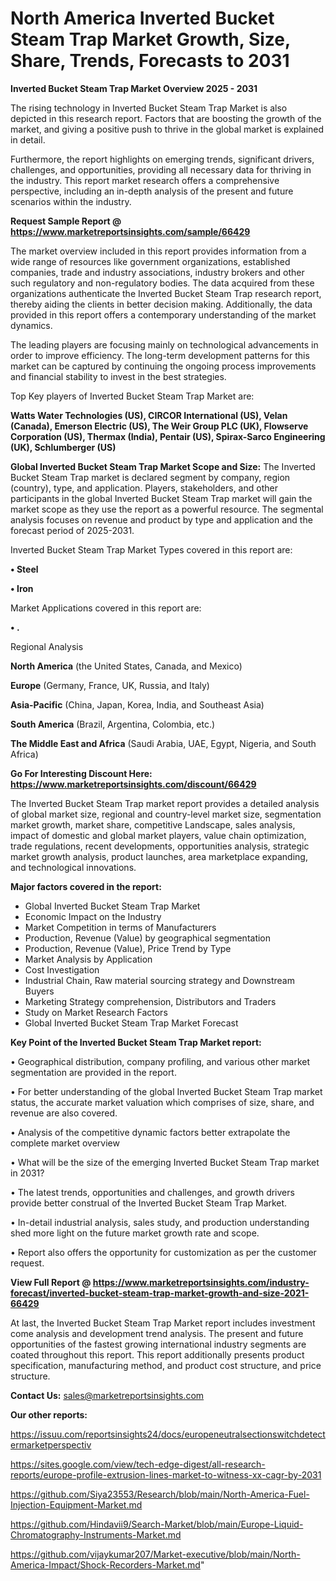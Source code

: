 # North America Inverted Bucket Steam Trap Market Growth, Size, Share, Trends, Forecasts to 2031

<Strong> Inverted Bucket Steam Trap Market Overview 2025 - 2031</strong>

The rising technology in Inverted Bucket Steam Trap Market is also depicted in this research report. Factors that are boosting the growth of the market, and giving a positive push to thrive in the global market is explained in detail.

Furthermore, the report highlights on emerging trends, significant drivers, challenges, and opportunities, providing all necessary data for thriving in the industry. This report market research offers a comprehensive perspective, including an in-depth analysis of the present and future scenarios within the industry.

<strong>Request Sample Report @ <a href=https://www.marketreportsinsights.com/sample/66429>https://www.marketreportsinsights.com/sample/66429</a></strong>

The market overview included in this report provides information from a wide range of resources like government organizations, established companies, trade and industry associations, industry brokers and other such regulatory and non-regulatory bodies. The data acquired from these organizations authenticate the Inverted Bucket Steam Trap research report, thereby aiding the clients in better decision making. Additionally, the data provided in this report offers a contemporary understanding of the market dynamics.

The leading players are focusing mainly on technological advancements in order to improve efficiency. The long-term development patterns for this market can be captured by continuing the ongoing process improvements and financial stability to invest in the best strategies.

Top Key players of Inverted Bucket Steam Trap Market are:

<strong>Watts Water Technologies (US), CIRCOR International (US), Velan (Canada), Emerson Electric (US), The Weir Group PLC (UK), Flowserve Corporation (US), Thermax (India), Pentair (US), Spirax-Sarco Engineering (UK), Schlumberger (US)</strong>

<strong><b>Global Inverted Bucket Steam Trap Market Scope and Size:</b></strong>
The Inverted Bucket Steam Trap market is declared segment by company, region (country), type, and application. Players, stakeholders, and other participants in the global Inverted Bucket Steam Trap market will gain the market scope as they use the report as a powerful resource. The segmental analysis focuses on revenue and product by type and application and the forecast period of 2025-2031.

Inverted Bucket Steam Trap Market Types covered in this report are:

<strong>• Steel

• Iron</strong>

Market Applications covered in this report are:

<strong>• .</strong> 

Regional Analysis

<strong>North America</strong> (the United States, Canada, and Mexico)

<strong>Europe</strong> (Germany, France, UK, Russia, and Italy)

<strong>Asia-Pacific</strong> (China, Japan, Korea, India, and Southeast Asia)

<strong>South America</strong> (Brazil, Argentina, Colombia, etc.)

<strong>The Middle East and Africa</strong> (Saudi Arabia, UAE, Egypt, Nigeria, and South Africa)

<strong>Go For Interesting Discount Here: <a href=https://www.marketreportsinsights.com/discount/66429>https://www.marketreportsinsights.com/discount/66429</a></strong>

The Inverted Bucket Steam Trap market report provides a detailed analysis of global market size, regional and country-level market size, segmentation market growth, market share, competitive Landscape, sales analysis, impact of domestic and global market players, value chain optimization, trade regulations, recent developments, opportunities analysis, strategic market growth analysis, product launches, area marketplace expanding, and technological innovations.

<strong><b>Major factors covered in the report:</b></strong>
<ul>
  <li>Global Inverted Bucket Steam Trap Market </li>
  <li>Economic Impact on the Industry</li>
  <li>Market Competition in terms of Manufacturers</li>
  <li>Production, Revenue (Value) by geographical segmentation</li>
  <li>Production, Revenue (Value), Price Trend by Type</li>
  <li>Market Analysis by Application</li>
  <li>Cost Investigation</li>
  <li>Industrial Chain, Raw material sourcing strategy and Downstream Buyers</li>
  <li>Marketing Strategy comprehension, Distributors and Traders</li>
  <li>Study on Market Research Factors</li>
  <li>Global Inverted Bucket Steam Trap Market Forecast</li>
</ul>

<strong><b>Key Point of the Inverted Bucket Steam Trap Market report:</b></strong>

• Geographical distribution, company profiling, and various other market segmentation are provided in the report.

• For better understanding of the global Inverted Bucket Steam Trap market status, the accurate market valuation which comprises of size, share, and revenue are also covered.

• Analysis of the competitive dynamic factors better extrapolate the complete market overview

• What will be the size of the emerging Inverted Bucket Steam Trap market in 2031?

• The latest trends, opportunities and challenges, and growth drivers provide better construal of the Inverted Bucket Steam Trap Market.

• In-detail industrial analysis, sales study, and production understanding shed more light on the future market growth rate and scope.

• Report also offers the opportunity for customization as per the customer request.

<strong><b>View Full Report @ <a href=https://www.marketreportsinsights.com/industry-forecast/inverted-bucket-steam-trap-market-growth-and-size-2021-66429>https://www.marketreportsinsights.com/industry-forecast/inverted-bucket-steam-trap-market-growth-and-size-2021-66429</a></b></strong>


At last, the Inverted Bucket Steam Trap Market report includes investment come analysis and development trend analysis. The present and future opportunities of the fastest growing international industry segments are coated throughout this report. This report additionally presents product specification, manufacturing method, and product cost structure, and price structure.

<strong>Contact Us:</strong>
sales@marketreportsinsights.com

<strong>Our other reports:</strong>

<a href=https://issuu.com/reportsinsights24/docs/europeneutralsectionswitchdetectermarketperspectiv>https://issuu.com/reportsinsights24/docs/europeneutralsectionswitchdetectermarketperspectiv</a>

<a href=https://sites.google.com/view/tech-edge-digest/all-research-reports/europe-profile-extrusion-lines-market-to-witness-xx-cagr-by-2031>https://sites.google.com/view/tech-edge-digest/all-research-reports/europe-profile-extrusion-lines-market-to-witness-xx-cagr-by-2031</a>

<a href=https://github.com/Siya23553/Research/blob/main/North-America-Fuel-Injection-Equipment-Market.md>https://github.com/Siya23553/Research/blob/main/North-America-Fuel-Injection-Equipment-Market.md</a>

<a href=https://github.com/Hindavii9/Search-Market/blob/main/Europe-Liquid-Chromatography-Instruments-Market.md>https://github.com/Hindavii9/Search-Market/blob/main/Europe-Liquid-Chromatography-Instruments-Market.md</a>

<a href=https://github.com/vijaykumar207/Market-executive/blob/main/North-America-Impact/Shock-Recorders-Market.md>https://github.com/vijaykumar207/Market-executive/blob/main/North-America-Impact/Shock-Recorders-Market.md</a>"
